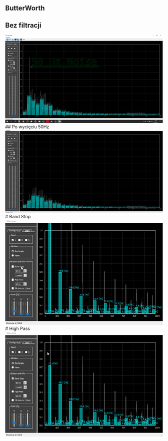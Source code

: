 ## ButterWorth
## Bez filtracji
<img src="docs/nonFilter.png">
## Po wycięciu 50Hz
<img src="docs/filtered.png">
# Band Stop
<img src="docs/bandStop.gif">
# High Pass
<img src="docs/highPass.gif">


